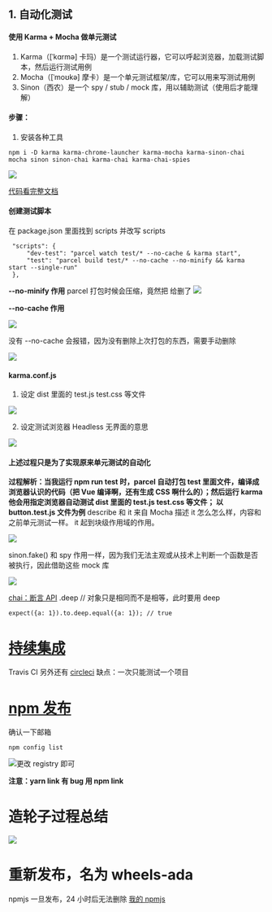 ## 1. 自动化测试

#### 使用 Karma + Mocha 做单元测试

1. Karma（[ˈkɑrmə] 卡玛）是一个测试运行器，它可以呼起浏览器，加载测试脚本，然后运行测试用例
2. Mocha（[ˈmoʊkə] 摩卡）是一个单元测试框架/库，它可以用来写测试用例
3. Sinon（西农）是一个 spy / stub / mock 库，用以辅助测试（使用后才能理解）

#### 步骤：

1. 安装各种工具

```
npm i -D karma karma-chrome-launcher karma-mocha karma-sinon-chai mocha sinon sinon-chai karma-chai karma-chai-spies
```

![](https://upload-images.jianshu.io/upload_images/7094266-41b70ca0a17c8e9c.png?imageMogr2/auto-orient/strip%7CimageView2/2/w/1240)

[代码看完整文档](https://xiedaimala.com/tasks/b6ed1d11-cf6a-44df-a019-1ff87c3afe60/text_tutorials/62be8c2e-0f09-4a08-8d2c-b23bb1fe1b22)

#### 创建测试脚本

在 package.json 里面找到 scripts 并改写 scripts

```
 "scripts": {
     "dev-test": "parcel watch test/* --no-cache & karma start",
     "test": "parcel build test/* --no-cache --no-minify && karma start --single-run"
 },
```

**--no-minify 作用**
parcel 打包时候会压缩，竟然把 <slot></slot> 给删了
![](https://upload-images.jianshu.io/upload_images/7094266-797d944f18090ed3.png?imageMogr2/auto-orient/strip%7CimageView2/2/w/1240)

**--no-cache 作用**

![](https://upload-images.jianshu.io/upload_images/7094266-14cac37e56efacd1.png?imageMogr2/auto-orient/strip%7CimageView2/2/w/1240)

没有 --no-cache 会报错，因为没有删除上次打包的东西，需要手动删除

![](https://upload-images.jianshu.io/upload_images/7094266-b2495e48decddd3c.png?imageMogr2/auto-orient/strip%7CimageView2/2/w/1240)

#### karma.conf.js

1. 设定 dist 里面的 test.js test.css 等文件

![](https://upload-images.jianshu.io/upload_images/7094266-8474e49506d9b7f6.png?imageMogr2/auto-orient/strip%7CimageView2/2/w/1240)

2. 设定测试浏览器
   Headless 无界面的意思

![](https://upload-images.jianshu.io/upload_images/7094266-f325790fab278148.png?imageMogr2/auto-orient/strip%7CimageView2/2/w/1240)

#### 上述过程只是为了实现原来单元测试的自动化

**过程解析：当我运行 npm run test 时，parcel 自动打包 test 里面文件，编译成浏览器认识的代码（把 Vue 编译啊，还有生成 CSS 啊什么的）；然后运行 karma 他会用指定浏览器自动测试 dist 里面的 test.js test.css 等文件；
以 button.test.js 文件为例**
describe 和 it 来自 Mocha
描述 it 怎么怎么样，内容和之前单元测试一样。
it 起到块级作用域的作用。

![](https://upload-images.jianshu.io/upload_images/7094266-df511ac11d402900.png?imageMogr2/auto-orient/strip%7CimageView2/2/w/1240)

sinon.fake() 和 spy 作用一样，因为我们无法主观或从技术上判断一个函数是否被执行，因此借助这些 mock 库

![](https://upload-images.jianshu.io/upload_images/7094266-cfcc8da5ff6a68c3.png?imageMogr2/auto-orient/strip%7CimageView2/2/w/1240)

[chai：断言 API](https://www.chaijs.com/api/bdd/)
.deep // 对象只是相同而不是相等，此时要用 deep

```
expect({a: 1}).to.deep.equal({a: 1}); // true
```

# [持续集成](http://www.ruanyifeng.com/blog/2017/12/travis_ci_tutorial.html)

Travis CI
另外还有 [circleci](https://circleci.com/) 缺点：一次只能测试一个项目

# [npm 发布](https://xiedaimala.com/tasks/b6ed1d11-cf6a-44df-a019-1ff87c3afe60/text_tutorials/54ad2bbc-6f30-49c6-8f47-f540a2cb3a35)

确认一下邮箱

```
npm config list
```

![更改 registry 即可](https://upload-images.jianshu.io/upload_images/7094266-8f9e4647de03d068.png?imageMogr2/auto-orient/strip%7CimageView2/2/w/1240)

**注意：yarn link 有 bug 用 npm link**

# 造轮子过程总结

![](https://upload-images.jianshu.io/upload_images/7094266-a47f79aad7fccf48.png?imageMogr2/auto-orient/strip%7CimageView2/2/w/1240)

# 重新发布，名为 wheels-ada

npmjs 一旦发布，24 小时后无法删除
[我的 npmjs](https://www.npmjs.com/~adashuai5?tab=packages)
